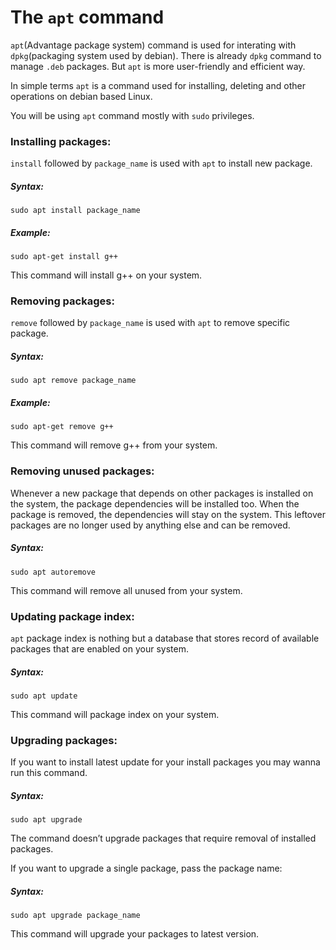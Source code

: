 
# The `apt` command

`apt`(Advantage package system) command is used for interating with `dpkg`(packaging system used by debian). There is already `dpkg` command to manage `.deb` packages. But `apt` is more user-friendly and efficient way.
	
In simple terms `apt` is a command used for installing, deleting and other operations on debian based Linux.
	
You will be using `apt` command mostly with `sudo` privileges.

### Installing packages:
`install` followed by `package_name` is used with `apt` to install new package.
##### Syntax:
```
sudo apt install package_name
```
##### Example:
```
sudo apt-get install g++
```
This command will install g++ on your system.


### Removing packages:
`remove` followed by `package_name` is used with `apt` to remove specific package.
##### Syntax:
```
sudo apt remove package_name
```
##### Example:
```
sudo apt-get remove g++
```
This command will remove g++ from your system.


### Removing unused packages:
Whenever a new package that depends on other packages is installed on the system, the package dependencies will be installed too. When the package is removed, the dependencies will stay on the system. This leftover packages are no longer used by anything else and can be removed.

##### Syntax:
```
sudo apt autoremove
```
This command will remove all unused from your system.


### Updating package index:
`apt` package index is nothing but a database that stores record of available packages that are enabled on your system.

##### Syntax:
```
sudo apt update
```
This command will package index on your system.


### Upgrading packages:
If you want to install latest update for your install packages you may wanna run this command.
##### Syntax:
```
sudo apt upgrade
```
The command doesn’t upgrade packages that require removal of installed packages.

If you want to upgrade a single package, pass the package name:
##### Syntax:
```
sudo apt upgrade package_name
```
This command will upgrade your packages to latest version.



